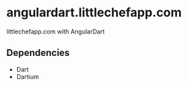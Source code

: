 # angulardart.littlechefapp.com
littlechefapp.com with AngularDart

## Dependencies

- Dart
- Dartium
